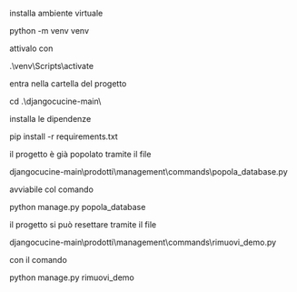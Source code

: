 installa ambiente virtualepython -m venv venv    attivalo con.\venv\Scripts\activateentra nella cartella del progettocd .\djangocucine-main\installa le dipendenzepip install -r requirements.txt il progetto è già popolato tramite il file  djangocucine-main\prodotti\management\commands\popola_database.pyavviabile col comandopython manage.py popola_databaseil progetto si può resettare tramite il filedjangocucine-main\prodotti\management\commands\rimuovi_demo.pycon il comandopython manage.py rimuovi_demo
